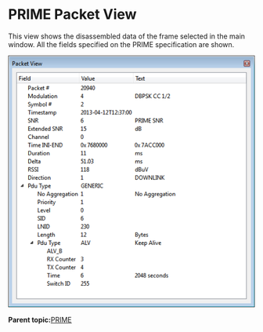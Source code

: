 # PRIME Packet View

This view shows the disassembled data of the frame selected in the main window. All the fields specified on the PRIME specification are shown.

![](GUID-0704E4BF-5AC5-4407-BD2E-E65028240AC2-low.png "Packet View Window Showing a Keep Alive PDU")

**Parent topic:**[PRIME](GUID-629FBCB3-9AE6-41A9-904E-39EBF5C9A78F.md)

